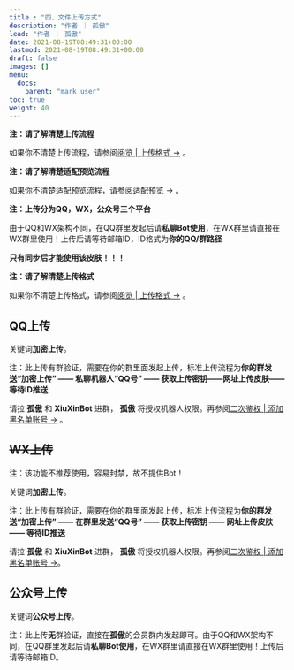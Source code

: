 ```yaml
---
title : "四、文件上传方式"
description: "作者 ｜ 孤傲"
lead: "作者 ｜ 孤傲"
date: 2021-08-19T08:49:31+00:00
lastmod: 2021-08-19T08:49:31+00:00
draft: false 
images: []
menu:
  docs:
    parent: "mark_user"
toc: true
weight: 40
---
```


**注：请了解清楚上传流程**

如果你不清楚上传流程，请参阅[阅览 | 上传格式 →](https://skin.gushao.club/docs/mark_user/uploadformat/) 。

**注：请了解清楚适配预览流程**

如果你不清楚适配预览流程，请参阅[适配预览 →](https://skin.gushao.club/docs/mark_user/adaptationpreview/) 。

**注：上传分为QQ，WX，公众号三个平台**

由于QQ和WX架构不同，在QQ群里发起后请**私聊Bot使用**，在WX群里请直接在WX群里使用！上传后请等待邮箱ID，ID格式为**你的QQ/群路径**

**只有同步后才能使用该皮肤！！！**

**注：请了解清楚上传格式**

如果你不清楚上传格式，请参阅[阅览 | 上传格式 →](https://skin.gushao.club/docs/mark_user/uploadformat/) 。

## QQ上传

关键词**加密上传**。

注：此上传有群验证，需要在你的群里面发起上传，标准上传流程为**你的群发送“加密上传” —— 私聊机器人“QQ号” —— 获取上传密钥——网址上传皮肤——等待ID推送**

请拉 **孤傲** 和 **XiuXinBot** 进群， **孤傲** 将授权机器人权限。再参阅[二次鉴权 | 添加黑名单账号 →](https://skin.gushao.club/docs/mark_user/authentication/) 。

## ~~WX上传~~

注：该功能不推荐使用，容易封禁，故不提供Bot！

关键词**加密上传**。

注：此上传有群验证，需要在你的群里面发起上传，标准上传流程为**你的群发送“加密上传” —— 在群里发送“QQ号” —— 获取上传密钥 —— 网址上传皮肤 —— 等待ID推送**

请拉 **孤傲** 和 **XiuXinBot** 进群， **孤傲** 将授权机器人权限。再参阅[二次鉴权 | 添加黑名单账号 →](https://skin.gushao.club/docs/mark_user/skinbatch/Authentication/)。

## 公众号上传

关键词**公众号上传**。

注：此上传**无**群验证，直接在**孤傲**的会员群内发起即可。由于QQ和WX架构不同，在QQ群里发起后请**私聊Bot使用**，在WX群里请直接在WX群里使用！上传后请等待邮箱ID。
